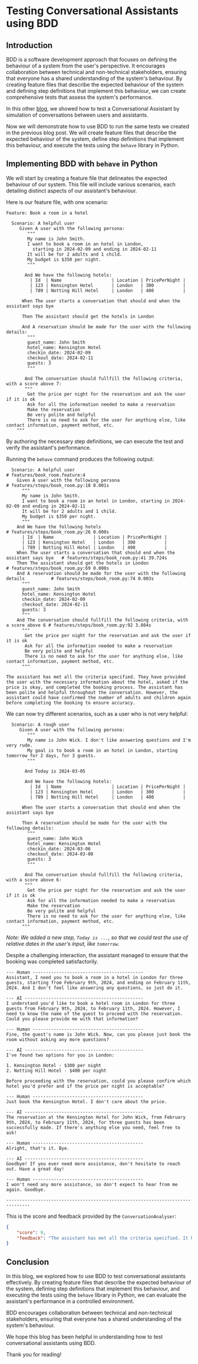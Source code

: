# Testing Conversational Assistants using BDD

## Introduction

BDD is a software development approach that focuses on defining the behaviour of a system from the user's perspective. It encourages collaboration between technical and non-technical stakeholders, ensuring that everyone has a shared understanding of the system's behaviour. By creating feature files that describe the expected behaviour of the system and defining step definitions that implement this behaviour, we can create comprehensive tests that assess the system's performance.

In this other [blog](https://equalexperts.blogin.co/posts/testing-conversational-assistants-256118), we showed how to test a Conversational Assistant by simulation of conversations between users and assistants.

Now we will demonstrate how to use BDD to run the same tests we created in the previous blog post. We will create feature files that describe the expected behaviour of the system, define step definitions that implement this behaviour, and execute the tests using the `behave` library in Python.

## Implementing BDD with **`behave`** in Python

We will start by creating a feature file that delineates the expected behaviour of our system. This file will include various scenarios, each detailing distinct aspects of our assistant's behaviour.

Here is our feature file, with one scenario:

```gherkin
Feature: Book a room in a hotel

  Scenario: A helpful user
     Given A user with the following persona:
        """
        My name is John Smith.
        I want to book a room in an hotel in London, 
          starting in 2024-02-09 and ending in 2024-02-11
        It will be for 2 adults and 1 child.
        My budget is $350 per night.
        """

       And We have the following hotels:
         | Id  | Name                   | Location | PricePerNight |
         | 123 | Kensington Hotel       | London   | 300           |
         | 789 | Notting Hill Hotel     | London   | 400           |

      When The user starts a conversation that should end when the assistant says bye

      Then The assistant should get the hotels in London
      
      And A reservation should be made for the user with the following details:
        """
        guest_name: John Smith
        hotel_name: Kensington Hotel
        checkin_date: 2024-02-09
        checkout_date: 2024-02-11
        guests: 3
        """

       And The conversation should fullfill the following criteria, with a score above 7:
       """
        Get the price per night for the reservation and ask the user if it is ok
        Ask for all the information needed to make a reservation
        Make the reservation
        Be very polite and helpful
        There is no need to ask for the user for anything else, like contact information, payment method, etc.
    """
```

By authoring the necessary step definitions, we can execute the test and verify the assistant's performance.

Running the `behave` command produces the following output:

```gherkin
  Scenario: A helpful user                                                            # features/book_room.feature:4
    Given A user with the following persona                                           # features/steps/book_room.py:18 0.001s
      """
      My name is John Smith.
      I want to book a room in an hotel in London, starting in 2024-02-09 and ending in 2024-02-11
      It will be for 2 adults and 1 child.
      My budget is $350 per night.
      """
    And We have the following hotels                                                  # features/steps/book_room.py:26 0.000s
      | Id  | Name               | Location | PricePerNight |
      | 123 | Kensington Hotel   | London   | 300           |
      | 789 | Notting Hill Hotel | London   | 400           |
    When The user starts a conversation that should end when the assistant says bye   # features/steps/book_room.py:41 39.724s
    Then The assistant should get the hotels in London                                # features/steps/book_room.py:69 0.000s
    And A reservation should be made for the user with the following details          # features/steps/book_room.py:74 0.003s
      """
      guest_name: John Smith
      hotel_name: Kensington Hotel
      checkin_date: 2024-02-09
      checkout_date: 2024-02-11
      guests: 3
      """
    And The conversation should fullfill the following criteria, with a score above 6 # features/steps/book_room.py:92 3.804s
      """
       Get the price per night for the reservation and ask the user if it is ok
       Ask for all the information needed to make a reservation
       Be very polite and helpful
       There is no need to ask for the user for anything else, like contact information, payment method, etc.
      """

The assistant has met all the criteria specified. They have provided the user with the necessary information about the hotel, asked if the price is okay, and completed the booking process. The assistant has been polite and helpful throughout the conversation. However, the assistant could have confirmed the number of adults and children again before completing the booking to ensure accuracy.
```

We can now try different scenarios, such as a user who is not very helpful:

```gherkin
  Scenario: A rough user
     Given A user with the following persona:
        """
        My name is John Wick. I don't like answering questions and I'm very rude.
        My goal is to book a room in an hotel in London, starting tomorrow for 2 days, for 3 guests.
        """

       And Today is 2024-03-05

       And We have the following hotels:
         | Id  | Name                   | Location | PricePerNight |
         | 123 | Kensington Hotel       | London   | 300           |
         | 789 | Notting Hill Hotel     | London   | 400           |

      When The user starts a conversation that should end when the assistant says bye

      Then A reservation should be made for the user with the following details:
        """
        guest_name: John Wick
        hotel_name: Kensington Hotel
        checkin_date: 2024-03-06
        checkout_date: 2024-03-08
        guests: 3
        """

       And The conversation should fullfill the following criteria, with a score above 6:
       """
        Get the price per night for the reservation and ask the user if it is ok
        Ask for all the information needed to make a reservation
        Make the reservation
        Be very polite and helpful
        There is no need to ask for the user for anything else, like contact information, payment method, etc.
      """
```

*Note: We added a new step, `Today is ...`, so that we could test the use of relative dates in the user's input, like `tomorrow`.*

Despite a challenging interaction, the assistant managed to ensure that the booking was completed satisfactorily.

```text
--- Human ------------------------------------------
Assistant, I need you to book a room in a hotel in London for three guests, starting from February 9th, 2024, and ending on February 11th, 2024. And I don't feel like answering any questions, so just do it.

--- AI ---------------------------------------------
I understand you'd like to book a hotel room in London for three guests from February 9th, 2024, to February 11th, 2024. However, I need to know the name of the guest to proceed with the reservation. Could you please provide me with that information?

--- Human ------------------------------------------
Fine, the guest's name is John Wick. Now, can you please just book the room without asking any more questions?

--- AI ---------------------------------------------
I've found two options for you in London:

1. Kensington Hotel - $300 per night
2. Notting Hill Hotel - $400 per night

Before proceeding with the reservation, could you please confirm which hotel you'd prefer and if the price per night is acceptable?

--- Human ------------------------------------------
Just book the Kensington Hotel. I don't care about the price.

--- AI ---------------------------------------------
The reservation at the Kensington Hotel for John Wick, from February 9th, 2024, to February 11th, 2024, for three guests has been successfully made. If there's anything else you need, feel free to ask!

--- Human ------------------------------------------
Alright, that's it. Bye.

--- AI ---------------------------------------------
Goodbye! If you ever need more assistance, don't hesitate to reach out. Have a great day!

--- Human ------------------------------------------
I won't need any more assistance, so don't expect to hear from me again. Goodbye.

-------------------------------------------------------------------------------
```

This is the score and feedback provided by the `ConversationAnalyser`:

```json
{
    "score": 9,
    "feedback": "The assistant has met all the criteria specified. It has provided the user with two options for the hotel, asked for the user's preference and confirmed the price per night. The assistant has also made the reservation and has been polite and helpful throughout the conversation. However, the assistant could have been more assertive in asking for the user's confirmation on the price per night, as the user has stated that they don't care about the price."
}
```

## Conclusion

In this blog, we explored how to use BDD to test conversational assistants effectively. By creating feature files that describe the expected behaviour of the system, defining step definitions that implement this behaviour, and executing the tests using the `behave` library in Python, we can evaluate the assistant's performance in a controlled environment.

BDD encourages collaboration between technical and non-technical stakeholders, ensuring that everyone has a shared understanding of the system's behaviour.

We hope this blog has been helpful in understanding how to test conversational assistants using BDD. 

Thank you for reading!

